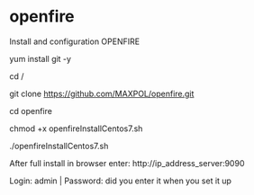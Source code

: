 # openfire

Install and configuration OPENFIRE

yum install git -y

cd /

git clone https://github.com/MAXPOL/openfire.git

cd openfire

chmod +x openfireInstallCentos7.sh

./openfireInstallCentos7.sh

After full install in browser enter: http://ip_address_server:9090 

Login: admin  | Password: did you enter it when you set it up
